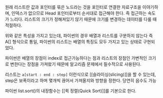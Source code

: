 원래 리스트란 값과 포인터를 묶은 노드라는 것을 포인터로 연결한 자료구조을 이야기하며,
인덱스가 없으므로 Head 포인터로부터 순서대로 접근해야 한다. 즉 접근하는 속도가 느리다.
리스트의 크기가 정해져있기 않기 때문에 크기를 변경하는 데이터를 다룰 때 적절하다.

위와 같은 특성을 가지고 있는데, 파이썬의 경우 배열과 리스트를 구분하지 않는다 즉 A[] 형식으로 통일, 파이썬의 리스트는 배열의 특징도 모두 가지고 있는 상태로 구현되었다.

파이썬은 배열의 장점이 index로 접근가능하다는 점과 리스트의 장점인 가변적인 크기로 변한다는 장점을 가져왔기 때문에 알고리즘 문제에서 필수적으로 사용된다.

리스트는 ```a[start : end : step]``` 이런식으로 [[슬라이싱(slicing)]]을 할 수 있는데, step은 보폭이라고 하며 몇개씩 끊어서 가져올지와 방향을 정한다. 당연히 음수도 가능

파이썬 list.sort()의 내장함수는 [[퀵 정렬(Quick Sort)]]를 기본으로 한다.